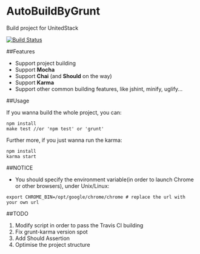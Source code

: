AutoBuildByGrunt
================

Build project for UnitedStack

[![Build Status](https://travis-ci.org/icecreamliker/AutoBuildByGrunt.png?branch=master)](https://travis-ci.org/icecreamliker/AutoBuildByGrunt)

##Features

* Support project building
* Support **Mocha**
* Support **Chai** (and **Should** on the way)
* Support **Karma**
* Support other common building features, like jshint, minify, uglify...

##Usage

If you wanna build the whole project, you can:
```
npm install
make test //or 'npm test' or 'grunt'
```
Further more, if you just wanna run the karma:
```
npm install
karma start
```

##NOTICE
* You should specify the environment variable(in order to launch Chrome or other browsers), under Unix/Linux:

```
export CHROME_BIN=/opt/google/chrome/chrome # replace the url with your own url
```


##TODO
1. Modify script in order to pass the Travis CI building
2. Fix grunt-karma version spot
3. Add Should Assertion 
4. Optimise the project structure

